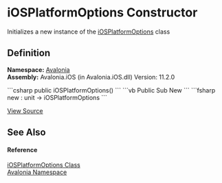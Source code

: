 # iOSPlatformOptions Constructor


Initializes a new instance of the <a href="T_Avalonia_iOSPlatformOptions">iOSPlatformOptions</a> class



## Definition
**Namespace:** <a href="N_Avalonia">Avalonia</a>  
**Assembly:** Avalonia.iOS (in Avalonia.iOS.dll) Version: 11.2.0

<Tabs groupId="api-code-preview">
<TabItem value="csharp" label="C#">
```csharp
public iOSPlatformOptions()
```
</TabItem>
<TabItem value="vb" label="VB">
```vb
Public Sub New
```
</TabItem>
<TabItem value="fsharp" label="F#">
```fsharp
new : unit -> iOSPlatformOptions
```
</TabItem>
</Tabs>



<a href="https://github.com/AvaloniaUI/Avalonia/tree/master/src/iOS/Avalonia.iOS/Platform.cs#L42" title="View the source code">View Source</a>



## See Also


#### Reference
<a href="T_Avalonia_iOSPlatformOptions">iOSPlatformOptions Class</a>  
<a href="N_Avalonia">Avalonia Namespace</a>  
